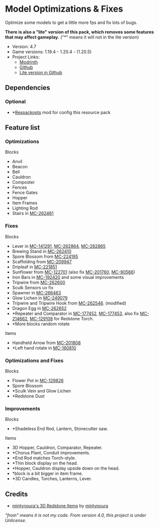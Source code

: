 # Model Optimizations & Fixes

Optimize some models to get a little more fps and fix lots of bugs.

**There is also a "lite" version of this pack, which removes some features that may affect gameplay.** ("\*" means it will not in the lite version)

- Version: 4.7
- Game versions: 1.19.4 - 1.20.4 - (1.20.5)
- Project Links:
  - [Modrinth](https://modrinth.com/resourcepack/model-optimizations-and-fixes)
  - [Github](https://github.com/Minecrafthyr/model_optis_and_fixes)
  - [Lite version in Github](https://github.com/Minecrafthyr/model_optis_and_fixes/tree/lite)

## Dependencies

### Optional

- \*[Respackopts](https://modrinth.com/mod/respackopts) mod for config this resource pack

## Feature list

### Optimizations

Blocks

- Anvil
- Beacon
- Bell
- Cauldron
- Composter
- Fences
- Fence Gates
- Hopper
- Item Frames
- Lighting Rod
- Stairs in [MC-262461](https://bugs.mojang.com/browse/MC-262461)

### Fixes

Blocks

- Lever in [MC-141291](https://bugs.mojang.com/browse/MC-141291), [MC-262864](https://bugs.mojang.com/browse/MC-262864), [MC-262865](https://bugs.mojang.com/browse/MC-262865)
- Brewing Stand in [MC-262410](https://bugs.mojang.com/browse/MC-262410)
- Spore Blossom from [MC-224195](https://bugs.mojang.com/browse/MC-224195)
- Scaffolding from [MC-209947](https://bugs.mojang.com/browse/MC-209947)
- Dripleaf in [MC-221851](https://bugs.mojang.com/browse/MC-221851)
- Sunflower from [MC-122701](https://bugs.mojang.com/browse/MC-122701) (also fix [MC-201760](https://bugs.mojang.com/browse/MC-201760), [MC-90566](https://bugs.mojang.com/browse/MC-90566))
- Iron Bars in [MC-192420](https://bugs.mojang.com/browse/MC-192420) and some visual improvements
- Tripwire from [MC-262600](https://bugs.mojang.com/browse/MC-262600)
- Sculk Sensors uv fix
- Spawner in [MC-266463](https://bugs.mojang.com/browse/MC-266463)
- Glow Lichen in [MC-249079](https://bugs.mojang.com/browse/MC-249079)
- Tripwire and Tripwire Hook from [MC-262546](https://bugs.mojang.com/browse/MC-262546). (modified)
- Dragon Egg in [MC-262652](https://bugs.mojang.com/browse/MC-262652)
- \*Repeater and Comparator in [MC-177452](https://bugs.mojang.com/browse/MC-177452), [MC-177453](https://bugs.mojang.com/browse/MC-177453), also fix [MC-214662](https://bugs.mojang.com/browse/MC-214662), [MC-129108](https://bugs.mojang.com/browse/MC-129108) for Redstone Torch.
- \*More blocks random rotate

Items

- Handheld Arrow from [MC-201808](https://bugs.mojang.com/browse/MC-201808)
- \*Left hand rotate in [MC-160810](https://bugs.mojang.com/browse/MC-160810)

### Optimizations and Fixes

Blocks

- Flower Pot in [MC-129826](https://bugs.mojang.com/browse/MC-129826)
- Spore Blossom
- \*Sculk Vein and Glow Lichen
- \*Redstone Dust

### Improvements

Blocks

- \*Shadeless End Rod, Lantern, Stonecutter saw.

Items

- 3D Hopper, Cauldron, Comparator, Repeater.
- \*Chorus Plant, Conduit improvements.
- \*End Rod matches Torch-style.
- \*Thin block display on the head.
- \*Hopper, Cauldron display upside down on the head.
- \*block is a bit bigger in item frame.
- \*3D Candles, Torches, Lanterns, Lever.

## Credits

- [mintynoura's 3D Redstone Items](https://modrinth.com/resourcepack/3d-redstone-items-mintynoura) by [mintynoura](https://modrinth.com/user/mintynoura)


_"from" means it is not my code. From version 4.0, this project is under Unlicense._
